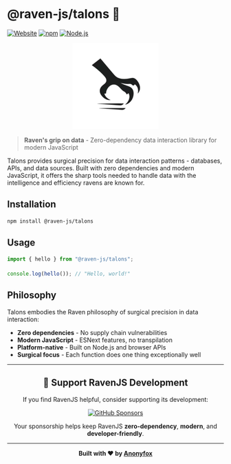 # @raven-js/talons 🦅

[![Website](https://img.shields.io/badge/Website-ravenjs.dev-blue.svg)](https://ravenjs.dev)
[![npm](https://img.shields.io/npm/v/@raven-js/talons.svg)](https://www.npmjs.com/package/@raven-js/talons)
[![Node.js](https://img.shields.io/badge/Node.js-22.5+-green.svg)](https://nodejs.org/)

<div align="center">
  <img src="./media/logo.webp" alt="Talons Logo" width="200" height="200" />
</div>

> **Raven's grip on data** - Zero-dependency data interaction library for modern JavaScript

Talons provides surgical precision for data interaction patterns - databases, APIs, and data sources. Built with zero dependencies and modern JavaScript, it offers the sharp tools needed to handle data with the intelligence and efficiency ravens are known for.

## Installation

```bash
npm install @raven-js/talons
```

## Usage

```javascript
import { hello } from "@raven-js/talons";

console.log(hello()); // "Hello, world!"
```

## Philosophy

Talons embodies the Raven philosophy of surgical precision in data interaction:

- **Zero dependencies** - No supply chain vulnerabilities
- **Modern JavaScript** - ESNext features, no transpilation
- **Platform-native** - Built on Node.js and browser APIs
- **Surgical focus** - Each function does one thing exceptionally well

---

<div align="center">

## 🦅 Support RavenJS Development

If you find RavenJS helpful, consider supporting its development:

[![GitHub Sponsors](https://img.shields.io/badge/Sponsor%20on%20GitHub-%23EA4AAA?style=for-the-badge&logo=github&logoColor=white)](https://github.com/sponsors/Anonyfox)

Your sponsorship helps keep RavenJS **zero-dependency**, **modern**, and **developer-friendly**.

---

**Built with ❤️ by [Anonyfox](https://anonyfox.com)**

</div>
